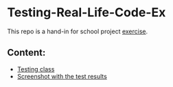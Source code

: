 # Testing-Real-Life-Code-Ex
This repo is a hand-in for school project [exercise](https://docs.google.com/document/d/1XkDQ19Ezr_LHiWuEhvbRAp3XmaufD3ocYBE4Ri9b6XA/edit).

## Content:
* [Testing class](https://github.com/Koziar/Testing-Real-Life-Code-Ex/blob/master/RecognitionAllIT.java)
* [Screenshot with the test results](https://github.com/Koziar/Testing-Real-Life-Code-Ex/blob/master/Screen%20Shot%202017-03-07%20at%2018.19.13.png)
